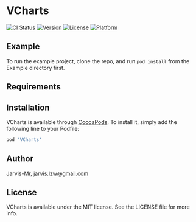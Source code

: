 # VCharts

[![CI Status](https://img.shields.io/travis/Jarvis-Mr/VCharts.svg?style=flat)](https://travis-ci.org/Jarvis-Mr/VCharts)
[![Version](https://img.shields.io/cocoapods/v/VCharts.svg?style=flat)](https://cocoapods.org/pods/VCharts)
[![License](https://img.shields.io/cocoapods/l/VCharts.svg?style=flat)](https://cocoapods.org/pods/VCharts)
[![Platform](https://img.shields.io/cocoapods/p/VCharts.svg?style=flat)](https://cocoapods.org/pods/VCharts)

## Example

To run the example project, clone the repo, and run `pod install` from the Example directory first.

## Requirements

## Installation

VCharts is available through [CocoaPods](https://cocoapods.org). To install
it, simply add the following line to your Podfile:

```ruby
pod 'VCharts'
```

## Author

Jarvis-Mr, jarvis.lzw@gmail.com

## License

VCharts is available under the MIT license. See the LICENSE file for more info.
